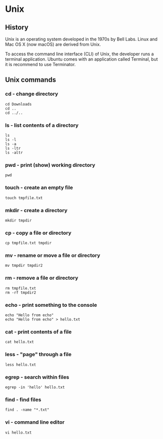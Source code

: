 # Unix

## History

Unix is an operating system developed in the 1970s by Bell Labs. Linux and Mac OS X (now macOS) are derived from Unix.

To access the command line interface (CLI) of Unix, the developer runs a terminal application. Ubuntu comes with an application called Terminal, but it is recommend to use Terminator.
  

## Unix commands

### cd - change directory
```
cd Downloads
cd ..
cd ../..
```

### ls - list contents of a directory
```
ls
ls -l
ls -a
ls -ltr
ls -altr
```

### pwd - print (show) working directory
```
pwd
```

### touch - create an empty file
```
touch tmpfile.txt
```

### mkdir - create a directory
```
mkdir tmpdir
```

### cp - copy a file or directory
```
cp tmpfile.txt tmpdir
```

### mv - rename or move a file or directory
```
mv tmpdir tmpdir2
```

### rm - remove a file or directory
```
rm tmpfile.txt
rm -rf tmpdir2
```

### echo - print something to the console
```
echo "Hello from echo"
echo "Hello from echo" > hello.txt
```

### cat - print contents of a file
```
cat hello.txt
```

### less - "page" through a file
```
less hello.txt
```

### egrep - search within files
```
egrep -in 'hello' hello.txt
```

### find - find files
```
find . -name "*.txt"
```

### vi - command line editor
```
vi hello.txt
```

